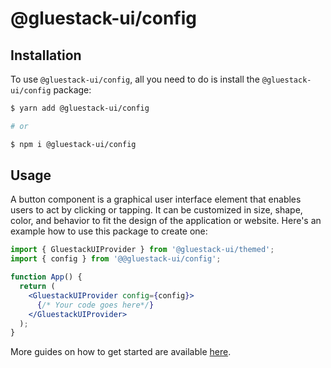 # @gluestack-ui/config

## Installation

To use `@gluestack-ui/config`, all you need to do is install the
`@gluestack-ui/config` package:

```sh
$ yarn add @gluestack-ui/config

# or

$ npm i @gluestack-ui/config
```

## Usage

A button component is a graphical user interface element that enables users to act by clicking or tapping. It can be customized in size, shape, color, and behavior to fit the design of the application or website. Here's an example how to use this package to create one:

```jsx
import { GluestackUIProvider } from '@gluestack-ui/themed';
import { config } from '@@gluestack-ui/config';

function App() {
  return (
    <GluestackUIProvider config={config}>
      {/* Your code goes here*/}
    </GluestackUIProvider>
  );
}
```

More guides on how to get started are available
[here](https://gluestack.io/ui/docs/core-concepts/themed-library).
